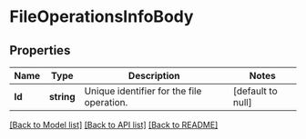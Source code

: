 # FileOperationsInfoBody

## Properties
Name | Type | Description | Notes
------------ | ------------- | ------------- | -------------
**Id** | **string** | Unique identifier for the file operation. | [default to null]

[[Back to Model list]](../README.md#documentation-for-models) [[Back to API list]](../README.md#documentation-for-api-endpoints) [[Back to README]](../README.md)


